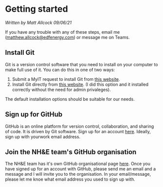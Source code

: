 # Getting started
*Written by Matt Allcock 09/06/21*

If you have any trouble with any of these steps, email me (<matthew.allcock@edfenergy.com>) or message me on Teams.
## Install Git
Git is a version control software that you need to install on your computer to make full use of it. You can do this in one of two ways:
1. Submit a MyIT request to install Git from [this website](https://edfenergy.service-now.com/myit/?id=sc_cat_item&sys_id=0f9cb12b1bdb7f00f875a64c2e4bcb4c).
2. Install Git directly from [this website](https://gitforwindows.org/). (I did this option and it installed correctly without the need for admin privaleges).

The default installation options should be suitable for our needs.

## Sign up for GitHub
GitHub is an online platform for version control, collaboration, and sharing of code. It is driven by Git software. Sign up for an account [here](https://github.com/). Ideally, sign up with yourwork email address.

## Join the NH&E team's GitHub organisation
The NH&E team has it's own GitHub organisational page [here](https://github.com/EDF-R-D-Natural-Hazards-and-Environment). Once you have signed up for an account with GitHub, please send me an email and a message and I will invite you to the organisation. In your email/message, please let me knoe what email address you used to sign up with.
